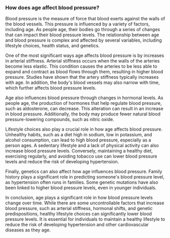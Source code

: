 ### How does age affect blood pressure?

Blood pressure is the measure of force that blood exerts against the walls of the blood vessels. This pressure is influenced by a variety of factors, including age. As people age, their bodies go through a series of changes that can impact their blood pressure levels. The relationship between age and blood pressure is complex and affected by several variables, including lifestyle choices, health status, and genetics.

One of the most significant ways age affects blood pressure is by increases in arterial stiffness. Arterial stiffness occurs when the walls of the arteries become less elastic. This condition causes the arteries to be less able to expand and contract as blood flows through them, resulting in higher blood pressure. Studies have shown that the artery stiffness typically increases with age. In addition, the body's blood vessels may also narrow with time, which further affects blood pressure levels.

Age also influences blood pressure through changes in hormonal levels. As people age, the production of hormones that help regulate blood pressure, such as aldosterone, can decrease. This alteration can result in an increase in blood pressure. Additionally, the body may produce fewer natural blood pressure-lowering compounds, such as nitric oxide.

Lifestyle choices also play a crucial role in how age affects blood pressure. Unhealthy habits, such as a diet high in sodium, low in potassium, and alcohol consumption, can lead to high blood pressure, especially as a person ages. A sedentary lifestyle and a lack of physical activity can also increase blood pressure levels. Conversely, maintaining a healthy diet, exercising regularly, and avoiding tobacco use can lower blood pressure levels and reduce the risk of developing hypertension.

Finally, genetics can also affect how age influences blood pressure. Family history plays a significant role in predicting someone's blood pressure level, as hypertension often runs in families. Some genetic mutations have also been linked to higher blood pressure levels, even in younger individuals.

In conclusion, age plays a significant role in how blood pressure levels change over time. While there are some uncontrollable factors that increase blood pressure, such as arterial stiffness, hormonal shifts, and genetic predispositions, healthy lifestyle choices can significantly lower blood pressure levels. It is essential for individuals to maintain a healthy lifestyle to reduce the risk of developing hypertension and other cardiovascular diseases as they age.